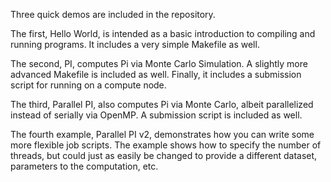 Three quick demos are included in the repository. 

The first, Hello World, is intended as a basic introduction to compiling and running programs. It includes a very simple Makefile as well. 

The second, PI, computes Pi via Monte Carlo Simulation. A slightly more advanced Makefile is included as well. Finally, it includes a submission script for running on a compute node. 

The third, Parallel PI, also computes Pi via Monte Carlo, albeit parallelized instead of serially via OpenMP. A submission script is included as well. 

The fourth example, Parallel PI v2, demonstrates how you can write some more flexible job scripts.  The example shows how to specify the number of threads, but could just as easily be changed to provide a different dataset, parameters to the computation, etc.

